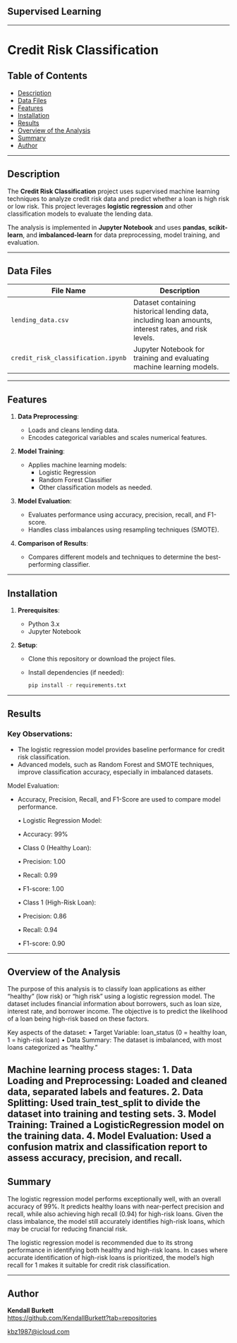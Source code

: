 ## Supervised Learning
---

# Credit Risk Classification

## Table of Contents
- [Description](#description)
- [Data Files](#data-files)
- [Features](#features)
- [Installation](#installation)
- [Results](#results)
- [Overview of the Analysis](#overview-of-the-analysis)
- [Summary](#summary)
- [Author](#author)

---

## Description

The **Credit Risk Classification** project uses supervised machine learning techniques to analyze credit risk data and predict whether a loan is high risk or low risk. This project leverages **logistic regression** and other classification models to evaluate the lending data.

The analysis is implemented in **Jupyter Notebook** and uses **pandas**, **scikit-learn**, and **imbalanced-learn** for data preprocessing, model training, and evaluation.

---

## Data Files

| File Name                   | Description                                      |
|-----------------------------|--------------------------------------------------|
| `lending_data.csv`          | Dataset containing historical lending data, including loan amounts, interest rates, and risk levels. |
| `credit_risk_classification.ipynb` | Jupyter Notebook for training and evaluating machine learning models. |

---

## Features

1. **Data Preprocessing**:
   - Loads and cleans lending data.
   - Encodes categorical variables and scales numerical features.

2. **Model Training**:
   - Applies machine learning models:
     - Logistic Regression
     - Random Forest Classifier
     - Other classification models as needed.

3. **Model Evaluation**:
   - Evaluates performance using accuracy, precision, recall, and F1-score.
   - Handles class imbalances using resampling techniques (SMOTE).

4. **Comparison of Results**:
   - Compares different models and techniques to determine the best-performing classifier.

---

## Installation

1. **Prerequisites**:
   - Python 3.x
   - Jupyter Notebook

2. **Setup**:
   - Clone this repository or download the project files.
     
   - Install dependencies (if needed):
     ```bash
     pip install -r requirements.txt
     ```
---

## Results

### Key Observations:
* The logistic regression model provides baseline performance for credit risk classification.
* Advanced models, such as Random Forest and SMOTE techniques, improve classification accuracy, especially in imbalanced datasets.

Model Evaluation:
* Accuracy, Precision, Recall, and F1-Score are used to compare model performance.

	•	Logistic Regression Model:

	•	Accuracy: 99%

	•	Class 0 (Healthy Loan):

	•	Precision: 1.00

	•	Recall: 0.99

	•	F1-score: 1.00

	•	Class 1 (High-Risk Loan):

	•	Precision: 0.86

	•	Recall: 0.94
	
	•	F1-score: 0.90

---

## Overview of the Analysis

The purpose of this analysis is to classify loan applications as either “healthy” (low risk) or “high risk” using a logistic regression model. The dataset includes financial information about borrowers, such as loan size, interest rate, and borrower income. The objective is to predict the likelihood of a loan being high-risk based on these factors.

Key aspects of the dataset:
	•	Target Variable: loan_status (0 = healthy loan, 1 = high-risk loan)
	•	Data Summary: The dataset is imbalanced, with most loans categorized as “healthy.”

Machine learning process stages:
	1.	Data Loading and Preprocessing: Loaded and cleaned data, separated labels and features.
	2.	Data Splitting: Used train_test_split to divide the dataset into training and testing sets.
	3.	Model Training: Trained a LogisticRegression model on the training data.
	4.	Model Evaluation: Used a confusion matrix and classification report to assess accuracy, precision, and recall.
---

## Summary

The logistic regression model performs exceptionally well, with an overall accuracy of 99%. It predicts healthy loans with near-perfect precision and recall, while also achieving high recall (0.94) for high-risk loans. Given the class imbalance, the model still accurately identifies high-risk loans, which may be crucial for reducing financial risk.

The logistic regression model is recommended due to its strong performance in identifying both healthy and high-risk loans. In cases where accurate identification of high-risk loans is prioritized, the model’s high recall for 1 makes it suitable for credit risk classification.

---

## Author

**Kendall Burkett**  
https://github.com/KendallBurkett?tab=repositories
 
kbz1987@icloud.com
